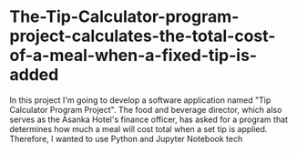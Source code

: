 # The-Tip-Calculator-program-project-calculates-the-total-cost-of-a-meal-when-a-fixed-tip-is-added
In this project I'm going to develop a software application named "Tip Calculator Program Project". The food and beverage director, which also serves as the Asanka Hotel's finance officer, has asked for a program that determines how much a meal will cost total when a set tip is applied. Therefore, I wanted to use Python and Jupyter Notebook tech
